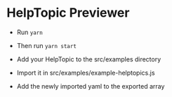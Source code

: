 # HelpTopic Previewer

- Run `yarn`

- Then run `yarn start`

- Add your HelpTopic to the src/examples directory

- Import it in src/examples/example-helptopics.js

- Add the newly imported yaml to the exported array